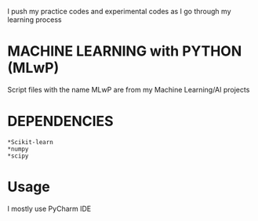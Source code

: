 I push my practice codes and experimental codes as I go through my learning process

# MACHINE LEARNING with PYTHON (MLwP)
Script files with the name MLwP are from my Machine Learning/AI projects

# DEPENDENCIES 
    *Scikit-learn
    *numpy
    *scipy

# Usage
I mostly use PyCharm IDE
